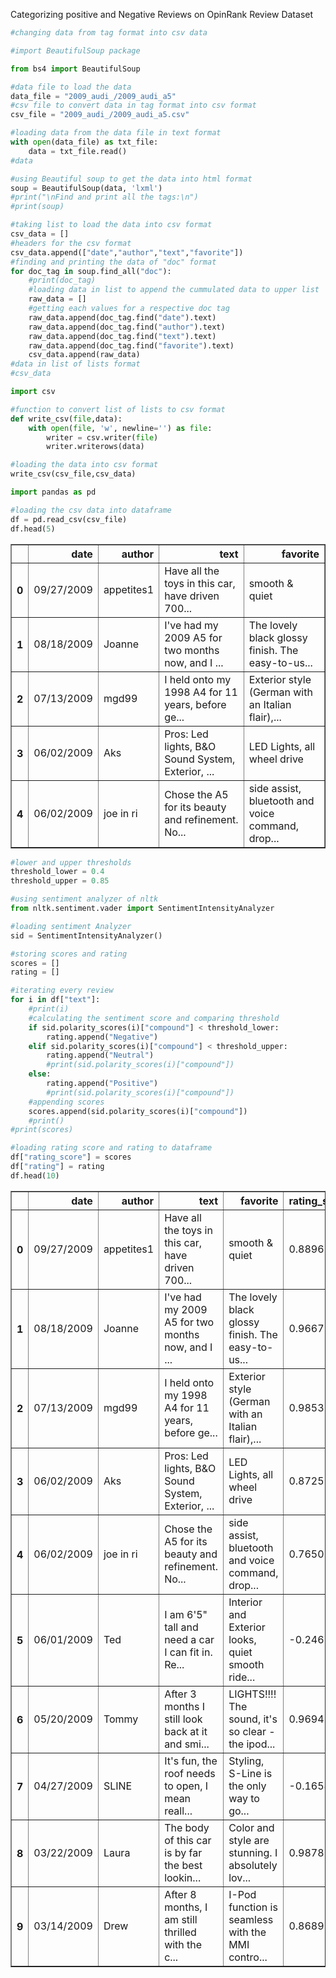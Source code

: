 Categorizing positive and Negative Reviews on OpinRank Review Dataset


```python
#changing data from tag format into csv data

#import BeautifulSoup package

from bs4 import BeautifulSoup
```


```python
#data file to load the data
data_file = "2009_audi_/2009_audi_a5"
#csv file to convert data in tag format into csv format
csv_file = "2009_audi_/2009_audi_a5.csv"
```


```python
#loading data from the data file in text format
with open(data_file) as txt_file:
    data = txt_file.read()
#data
```


```python
#using Beautiful soup to get the data into html format
soup = BeautifulSoup(data, 'lxml')
#print("\nFind and print all the tags:\n")
#print(soup)

#taking list to load the data into csv format
csv_data = []
#headers for the csv format
csv_data.append(["date","author","text","favorite"])
#finding and printing the data of "doc" format
for doc_tag in soup.find_all("doc"):
    #print(doc_tag)
    #loading data in list to append the cummulated data to upper list
    raw_data = []
    #getting each values for a respective doc tag
    raw_data.append(doc_tag.find("date").text)
    raw_data.append(doc_tag.find("author").text)
    raw_data.append(doc_tag.find("text").text)
    raw_data.append(doc_tag.find("favorite").text)
    csv_data.append(raw_data)
#data in list of lists format
#csv_data
```


```python
import csv

#function to convert list of lists to csv format
def write_csv(file,data):
    with open(file, 'w', newline='') as file:
        writer = csv.writer(file)
        writer.writerows(data)
```


```python
#loading the data into csv format
write_csv(csv_file,csv_data)
```


```python
import pandas as pd
```


```python
#loading the csv data into dataframe
df = pd.read_csv(csv_file)
df.head(5)
```




<div>
<table border="1" class="dataframe">
  <thead>
    <tr style="text-align: right;">
      <th></th>
      <th>date</th>
      <th>author</th>
      <th>text</th>
      <th>favorite</th>
    </tr>
  </thead>
  <tbody>
    <tr>
      <th>0</th>
      <td>09/27/2009</td>
      <td>appetites1</td>
      <td>Have all the toys in this car, have driven 700...</td>
      <td>smooth &amp; quiet</td>
    </tr>
    <tr>
      <th>1</th>
      <td>08/18/2009</td>
      <td>Joanne</td>
      <td>I've had my 2009 A5 for two months now, and I ...</td>
      <td>The lovely black glossy finish. The easy-to-us...</td>
    </tr>
    <tr>
      <th>2</th>
      <td>07/13/2009</td>
      <td>mgd99</td>
      <td>I held onto my 1998 A4 for 11 years, before ge...</td>
      <td>Exterior style (German with an Italian flair),...</td>
    </tr>
    <tr>
      <th>3</th>
      <td>06/02/2009</td>
      <td>Aks</td>
      <td>Pros: Led lights, B&amp;O Sound System, Exterior, ...</td>
      <td>LED Lights, all wheel drive</td>
    </tr>
    <tr>
      <th>4</th>
      <td>06/02/2009</td>
      <td>joe in ri</td>
      <td>Chose the A5 for its beauty and refinement. No...</td>
      <td>side assist, bluetooth and voice command, drop...</td>
    </tr>
  </tbody>
</table>
</div>



```python
#lower and upper thresholds
threshold_lower = 0.4
threshold_upper = 0.85
```


```python
#using sentiment analyzer of nltk
from nltk.sentiment.vader import SentimentIntensityAnalyzer

#loading sentiment Analyzer
sid = SentimentIntensityAnalyzer()

#storing scores and rating
scores = []
rating = []

#iterating every review
for i in df["text"]:
    #print(i)
    #calculating the sentiment score and comparing threshold
    if sid.polarity_scores(i)["compound"] < threshold_lower:
        rating.append("Negative")
    elif sid.polarity_scores(i)["compound"] < threshold_upper:
        rating.append("Neutral")
        #print(sid.polarity_scores(i)["compound"])
    else:
        rating.append("Positive")
        #print(sid.polarity_scores(i)["compound"])
    #appending scores
    scores.append(sid.polarity_scores(i)["compound"])
    #print()
#print(scores)

#loading rating score and rating to dataframe
df["rating_score"] = scores
df["rating"] = rating
df.head(10)
```




<div>
<table border="1" class="dataframe">
  <thead>
    <tr style="text-align: right;">
      <th></th>
      <th>date</th>
      <th>author</th>
      <th>text</th>
      <th>favorite</th>
      <th>rating_score</th>
      <th>rating</th>
    </tr>
  </thead>
  <tbody>
    <tr>
      <th>0</th>
      <td>09/27/2009</td>
      <td>appetites1</td>
      <td>Have all the toys in this car, have driven 700...</td>
      <td>smooth &amp; quiet</td>
      <td>0.8896</td>
      <td>Positive</td>
    </tr>
    <tr>
      <th>1</th>
      <td>08/18/2009</td>
      <td>Joanne</td>
      <td>I've had my 2009 A5 for two months now, and I ...</td>
      <td>The lovely black glossy finish. The easy-to-us...</td>
      <td>0.9667</td>
      <td>Positive</td>
    </tr>
    <tr>
      <th>2</th>
      <td>07/13/2009</td>
      <td>mgd99</td>
      <td>I held onto my 1998 A4 for 11 years, before ge...</td>
      <td>Exterior style (German with an Italian flair),...</td>
      <td>0.9853</td>
      <td>Positive</td>
    </tr>
    <tr>
      <th>3</th>
      <td>06/02/2009</td>
      <td>Aks</td>
      <td>Pros: Led lights, B&amp;O Sound System, Exterior, ...</td>
      <td>LED Lights, all wheel drive</td>
      <td>0.8725</td>
      <td>Positive</td>
    </tr>
    <tr>
      <th>4</th>
      <td>06/02/2009</td>
      <td>joe in ri</td>
      <td>Chose the A5 for its beauty and refinement. No...</td>
      <td>side assist, bluetooth and voice command, drop...</td>
      <td>0.7650</td>
      <td>Neutral</td>
    </tr>
    <tr>
      <th>5</th>
      <td>06/01/2009</td>
      <td>Ted</td>
      <td>I am 6'5" tall and need a car I can fit in. Re...</td>
      <td>Interior and Exterior looks, quiet smooth ride...</td>
      <td>-0.2467</td>
      <td>Negative</td>
    </tr>
    <tr>
      <th>6</th>
      <td>05/20/2009</td>
      <td>Tommy</td>
      <td>After 3 months I still look back at it and smi...</td>
      <td>LIGHTS!!!! The sound, it's so clear - the ipod...</td>
      <td>0.9694</td>
      <td>Positive</td>
    </tr>
    <tr>
      <th>7</th>
      <td>04/27/2009</td>
      <td>SLINE</td>
      <td>It's fun, the roof needs to open, I mean reall...</td>
      <td>Styling, S-Line is the only way to go...</td>
      <td>-0.1658</td>
      <td>Negative</td>
    </tr>
    <tr>
      <th>8</th>
      <td>03/22/2009</td>
      <td>Laura</td>
      <td>The body of this car is by far the best lookin...</td>
      <td>Color and style are stunning. I absolutely lov...</td>
      <td>0.9878</td>
      <td>Positive</td>
    </tr>
    <tr>
      <th>9</th>
      <td>03/14/2009</td>
      <td>Drew</td>
      <td>After 8 months, I am still thrilled with the c...</td>
      <td>I-Pod function is seamless with the MMI contro...</td>
      <td>0.8689</td>
      <td>Positive</td>
    </tr>
  </tbody>
</table>
</div>

